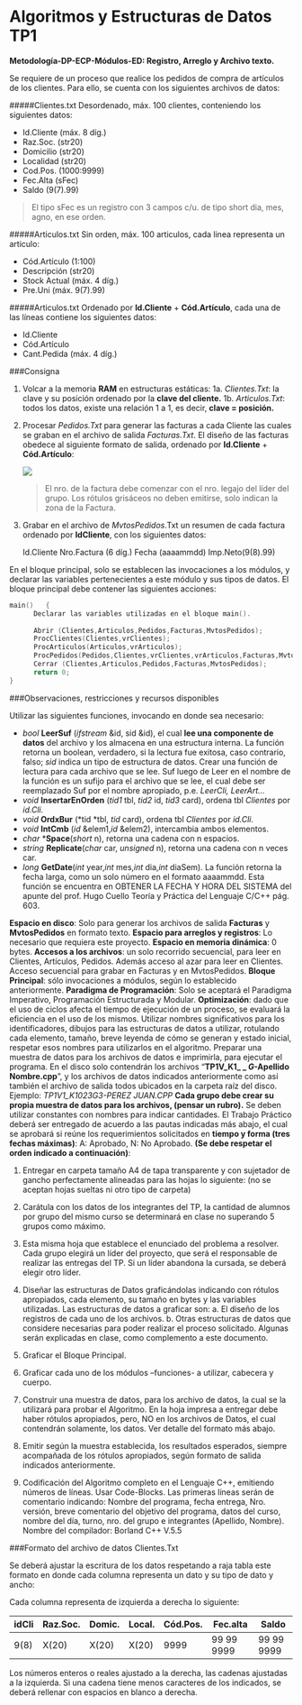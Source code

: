 # Algoritmos y Estructuras de Datos TP1

**Metodología-DP-ECP-Módulos-ED: Registro, Arreglo y Archivo texto.**

Se requiere de un proceso que realice los pedidos de compra de artículos de los clientes. Para ello, se cuenta con los siguientes archivos de datos:

#####Clientes.txt
Desordenado, máx. 100 clientes, conteniendo los siguientes datos:
* Id.Cliente (máx. 8 díg.)
* Raz.Soc. (str20)
* Domicilio (str20)
* Localidad (str20)
* Cod.Pos. (1000:9999)
* Fec.Alta (sFec)
* Saldo (9(7).99)

>El tipo sFec es un registro con 3 campos c/u. de tipo short dia, mes, agno, en ese orden.

#####Articulos.txt
Sin orden, máx. 100 articulos, cada linea representa un articulo:
* Cód.Artículo (1:100)
* Descripción (str20)
* Stock Actual (máx. 4 díg.)
* Pre.Uni (máx. 9(7).99)

#####Articulos.txt
Ordenado por **Id.Cliente** + **Cód.Artículo**, cada una de las líneas contiene los siguientes datos:
* Id.Cliente
* Cód.Artículo
* Cant.Pedida (máx. 4 díg.)

###Consigna
1. Volcar a la memoria **RAM** en estructuras estáticas:
	1a. _Clientes.Txt_: la clave y su posición ordenado por la **clave del cliente.**
	1b. _Articulos.Txt_: todos los datos, existe una relación 1 a 1, es decir, **clave = posición.** 

2. Procesar _Pedidos.Txt_ para generar las facturas a cada Cliente las cuales se graban en el archivo de salida _Facturas.Txt_. El diseño de las facturas obedece al siguiente formato de salida, ordenado por **Id.Cliente** + **Cód.Artículo**:

	![](http://imgfz.com/i/w8ZOWrx.png)

	>El nro. de la factura debe comenzar con el nro. legajo del líder del grupo.
	Los rótulos grisáceos no deben emitirse, solo indican la zona de la Factura.

3. Grabar en el archivo de _MvtosPedidos_.Txt un resumen de cada factura ordenado por **IdCliente**, con los siguientes datos:

	Id.Cliente	Nro.Factura (6 díg.)	Fecha (aaaammdd)	Imp.Neto(9(8).99)

En el bloque principal, solo se establecen las invocaciones a los módulos, y declarar las variables pertenecientes a este módulo y sus tipos de datos.
El bloque principal debe contener las siguientes acciones:

```c++
main()   {   
      Declarar las variables utilizadas en el bloque main().
	
      Abrir (Clientes,Articulos,Pedidos,Facturas,MvtosPedidos);
      ProcClientes(Clientes,vrClientes);
      ProcArticulos(Articulos,vrArticulos);
      ProcPedidos(Pedidos,Clientes,vrClientes,vrArticulos,Facturas,MvtosPedidos);
      Cerrar (Clientes,Articulos,Pedidos,Facturas,MvtosPedidos);
      return 0;
}
``` 

###Observaciones, restricciones y recursos disponibles

Utilizar las siguientes funciones, invocando en donde sea necesario:
* *bool* **LeerSuf** (*ifstream* &id, sid &id), el cual **lee una componente de datos** del archivo y los almacena en una estructura interna. La función retorna un boolean, verdadero, si la lectura fue exitosa, caso contrario, falso; *sid* indica un tipo de estructura de datos. Crear una función de lectura para cada archivo que se lee. Suf luego de Leer en el nombre de la función es un sufijo para el archivo que se lee, el cual debe ser reemplazado Suf por el nombre apropiado, p.e. *LeerCli, LeerArt…*
* *void* **InsertarEnOrden** (*tid1* tbl, *tid2* id, *tid3* card), ordena tbl *Clientes* por *id.Cli.*
* *void* **OrdxBur** (*tid *tbl, *tid* card), ordena tbl *Clientes* por *id.Cli.*
* *void* **IntCmb** (*id* &elem1,*id* &elem2), intercambia ambos elementos. 
* *char* ***Space**(*short* n), retorna una cadena con n espacios.
* *string* **Replicate**(*char* car, *unsigned* n), retorna una cadena con n veces car.
* *long* **GetDate**(*int* year,*int* mes,*int* dia,*int* diaSem). La función retorna la fecha larga, como un solo número en el formato aaaammdd. Esta función se encuentra en OBTENER LA FECHA Y HORA DEL SISTEMA del apunte del prof. Hugo Cuello Teoría y Práctica del Lenguaje C/C++ pág. 603.

**Espacio en disco**: Solo para generar los archivos de salida **Facturas** y **MvtosPedidos** en formato texto.
**Espacio para arreglos y registros**: Lo necesario que requiera este proyecto.
**Espacio en memoria dinámica**: 0 bytes.
**Accesos a los archivos**: un solo recorrido secuencial, para leer en Clientes, Artículos, Pedidos. Además acceso al azar para leer en Clientes. Acceso secuencial para grabar en Facturas y en MvtosPedidos.
**Bloque Principal**: sólo invocaciones a módulos, según lo establecido anteriormente.
**Paradigma de Programación**: Solo se aceptará el Paradigma Imperativo, Programación Estructurada y Modular.
**Optimización**: dado que el uso de ciclos afecta el tiempo de ejecución de un proceso, se evaluará la eficiencia en el uso de los mismos.
Utilizar nombres significativos para los identificadores, dibujos para las estructuras de datos a utilizar, rotulando cada elemento, tamaño, breve leyenda de cómo se generan y estado inicial, respetar esos nombres para utilizarlos en el algoritmo. Preparar una muestra de datos para los archivos de datos e imprimirla, para ejecutar el programa. En el disco solo contendrán los archivos “**TP1V_K1_ _ _G_-Apellido Nombre.cpp**”,  y los archivos de datos indicados anteriormente como así también el archivo de salida todos ubicados en la carpeta raíz del disco. Ejemplo: *TP1V1_K1023G3-PEREZ JUAN.CPP*
**Cada grupo debe crear su propia muestra de datos para los archivos, (pensar un rubro).**
Se deben utilizar constantes con nombres para indicar cantidades.
El Trabajo Práctico deberá ser entregado de acuerdo a las pautas indicadas más abajo, el cual se aprobará si reúne los requerimientos solicitados en **tiempo y forma (tres fechas máximas)**: A: Aprobado, N: No Aprobado.  **(Se debe respetar el orden indicado a continuación)**:

1. Entregar en carpeta tamaño A4 de tapa transparente y con sujetador de gancho perfectamente alineadas para las hojas lo siguiente: (no se aceptan hojas sueltas ni otro tipo de carpeta) 

2. Carátula con los datos de los integrantes del TP, la cantidad de alumnos por grupo del mismo curso se determinará en clase no superando 5 grupos como máximo.

3. Esta misma hoja que establece el enunciado del problema a resolver. Cada grupo elegirá un líder del proyecto, que será el responsable de realizar las entregas del TP. Si un líder abandona la cursada, se deberá elegir otro líder.

4. Diseñar las estructuras de Datos graficándolas indicando con rótulos apropiados, cada elemento, su tamaño en bytes y las variables utilizadas. Las estructuras de datos a graficar son: 
	a. El diseño de los registros de cada uno de los archivos.
	b. Otras estructuras de datos que considere necesarias para poder realizar el proceso 	solicitado. Algunas serán explicadas en clase, como complemento a este documento.

5. Graficar el Bloque Principal. 

6. Graficar cada uno de los módulos –funciones- a utilizar, cabecera y cuerpo.

7. Construir una muestra de datos, para los archivo de datos, la cual se la utilizará para probar el Algoritmo. En la hoja impresa a entregar debe haber rótulos apropiados, pero, NO en los archivos de Datos, el cual contendrán solamente, los datos. Ver detalle del formato más abajo.

8. Emitir según la muestra establecida, los resultados esperados, siempre acompañada de los rótulos apropiados, según formato de salida indicados anteriormente.

9. Codificación del Algoritmo completo en el Lenguaje C++, emitiendo números de líneas. Usar Code-Blocks. Las primeras líneas serán de comentario indicando: Nombre del programa, fecha entrega, Nro. versión, breve comentario del objetivo del programa, datos del curso, nombre del día, turno, nro. del grupo e integrantes (Apellido, Nombre). Nombre del compilador: Borland C++ V.5.5

###Formato del archivo de datos Clientes.Txt

Se deberá ajustar la escritura de los datos respetando a raja tabla este formato en donde cada columna representa un dato y su tipo de dato y ancho:

Cada columna representa de izquierda a derecha lo siguiente: 

|  idCli | Raz.Soc.   |  Domic. | Local.  | Cód.Pos.   | Fec.alta          |  Saldo |
| ------------ | ------------ | ------------ | ------------ | ------------ | ------------ | ------------ |
|  9(8)    |  X(20)       |  X(20)     | X(20)      |  9999  |  99 99 9999    |   99 99 9999   |

Los números enteros o reales ajustado a la derecha, las cadenas ajustadas a la izquierda. Si una cadena tiene menos caracteres de los indicados, se deberá rellenar con espacios en blanco a derecha.


